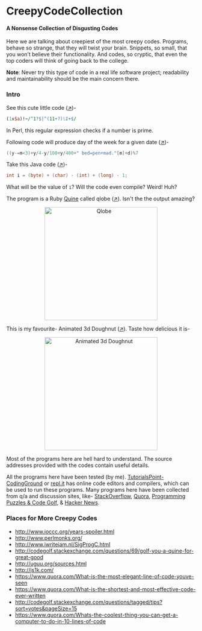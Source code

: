 # CreepyCodeCollection
#### A Nonsense Collection of Disgusting Codes

Here we are talking about creepiest of the most creepy codes. Programs, behave so strange, that they will twist your brain. Snippets, so small, that you won’t believe their functionality. And codes, so cryptic, that even the top coders will think of going back to the college.

**Note**: Never try this type of code in a real life software project; readability and maintainability should be the main concern there.

### Intro
See this cute little code ([↗](https://github.com/MinhasKamal/CreepyCodeCollection/blob/master/check_prime.pl))-

``` PL
(1x$a)!~/^1?$|^(11+?)\1+$/
```

In Perl, this regular expression checks if a number is prime.

Following code will produce day of the week for a given date ([↗](https://github.com/MinhasKamal/CreepyCodeCollection/blob/master/day_of_week.c))-

``` C
((y-=m<3)+y/4-y/100+y/400+" bed=pen+mad."[m]+d)%7
```

Take this Java code ([↗](https://github.com/MinhasKamal/CreepyCodeCollection/blob/master/confusion.java))-

``` Java
int i = (byte) + (char) - (int) + (long) - 1;
```

What will be the value of `i`? Will the code even compile? Weird! Huh?

The program is a Ruby [Quine](https://en.wikipedia.org/wiki/Quine_(computing)) called qlobe ([↗](https://github.com/MinhasKamal/CreepyCodeCollection/blob/master/qlobe.rb)). Isn't the the output amazing?

  <div align="center">
    <img src="https://cloud.githubusercontent.com/assets/5456665/21362343/258441bc-c712-11e6-88bf-f8f02a028ad3.gif" alt="Qlobe" height="300" width=auto/>
  </div>

This is my favourite- Animated 3d Doughnut ([↗](https://github.com/MinhasKamal/CreepyCodeCollection/blob/master/animated_3d_doughnut.c)). Taste how delicious it is-

  <div align="center">
    <img src="https://cloud.githubusercontent.com/assets/5456665/21362492/c976724a-c712-11e6-9773-03e80f8ba598.gif" alt="Animated 3d Doughnut" height="300" width=auto/>
  </div>

Most of the programs here are hell hard to understand. The source addresses provided with the codes contain useful details. 

All the programs here have been tested (by me). [TutorialsPoint-CodingGround](https://www.tutorialspoint.com/codingground.htm) or [repl.it](https://repl.it/languages) has online code editors and compilers, which can be used to run these programs. Many programs here have been collected from q/a and discussion sites, like- [StackOverflow](stackoverflow.com), [Quora](https://www.quora.com/), [Programming Puzzles & Code Golf](http://codegolf.stackexchange.com/), & [Hacker News](https://news.ycombinator.com/news).

### Places for More Creepy Codes
- http://www.ioccc.org/years-spoiler.html
- http://www.perlmonks.org/
- http://www.iwriteiam.nl/SigProgC.html
- http://codegolf.stackexchange.com/questions/69/golf-you-a-quine-for-great-good
- http://uguu.org/sources.html
- http://js1k.com/
- https://www.quora.com/What-is-the-most-elegant-line-of-code-youve-seen
- https://www.quora.com/What-is-the-shortest-and-most-effective-code-ever-written
- http://codegolf.stackexchange.com/questions/tagged/tips?sort=votes&pageSize=15
- https://www.quora.com/Whats-the-coolest-thing-you-can-get-a-computer-to-do-in-10-lines-of-code
